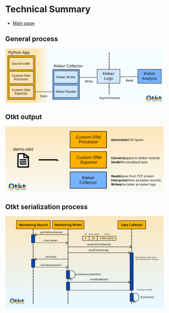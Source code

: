 # Technical Summary

- [Main page](../README.md)

## General process

![General process](img/otkt_general_process.svg)

## Otkt output

![Otkt output](img/otkt_gen.svg)

## Otkt serialization process

![Otkt serialization](img/otkt_serialization_process.svg)
